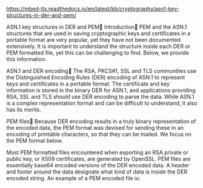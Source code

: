 https://mbed-tls.readthedocs.io/en/latest/kb/cryptography/asn1-key-structures-in-der-and-pem/

ASN.1 key structures in DER and PEM
Introduction
PEM and the ASN.1 structures that are used in saving cryptographic keys and certificates in a portable format are very popular, yet they have not been documented extensively. It is important to understand the structure inside each DER or PEM formatted file, yet this can be challenging to find. Below, we provide this information.

ASN.1 and DER encoding
The RSA, PKCS#1, SSL and TLS communities use the Distinguished Encoding Rules (DER) encoding of ASN.1 to represent keys and certificates in a portable format. The certificate and key information is stored in the binary DER for ASN.1, and applications providing RSA, SSL and TLS should use DER encoding to parse the data. While ASN.1 is a complex representation format and can be difficult to understand, it also has its merits.

PEM files
Because DER encoding results in a truly binary representation of the encoded data, the PEM format was devised for sending these in an encoding of printable characters, so that they can be mailed. We focus on the PEM format below.

Most PEM formatted files encountered when exporting an RSA private or public key, or X509 certificates, are generated by OpenSSL. PEM files are essentially base64 encoded versions of the DER encoded data. A header and footer around the data designate what kind of data is inside the DER encoded string. An example of a PEM encoded file is:

